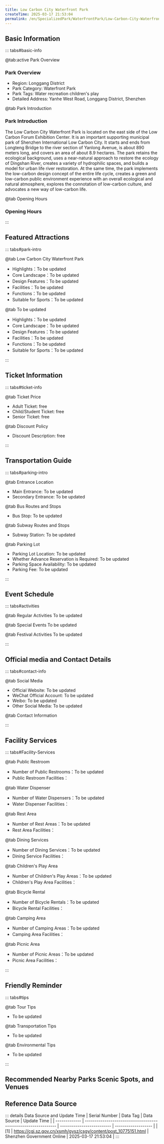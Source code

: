 ```yaml
---
title: Low Carbon City Waterfront Park
createTime: 2025-03-17 21:53:04
permalink: /en/SpecializedPark/WaterFrontPark/Low-Carbon-City-Waterfront-Park/
---
```



<script setup>
import ImageSwiper from '/.vuepress/theme/components/ImageSwiper.vue'
// 轮播图数据
const swiperItems = [
    {
                link: 'https://cgj.sz.gov.cn/img/4/4005/4005923/10775151.jpg',
                title: 'Low Carbon City Waterfront Park',
                description: '',
                author: 'Shenzhen Government Online',
                date: '2025/03/17'
                },
  {
                link: 'https://cgj.sz.gov.cn/img/4/4005/4005923/10775151.jpg',
                title: 'Low Carbon City Waterfront Park',
                description: '',
                author: 'Shenzhen Government Online',
                date: '2025/03/17'
                }
]
// 配置项
const swiperConfig = {
  height: 500,
  showInfo: true
}
</script>
<!-- 轮播图组件 -->
<ImageSwiper :items="swiperItems" :config="swiperConfig" />



## Basic Information

::: tabs#basic-info

@tab:active Park Overview
### Park Overview
- Region: Longgang District
- Park Category: Waterfront Park
- Park Tags: Water recreation children's play
- Detailed Address: Yanhe West Road, Longgang District, Shenzhen

@tab Park Introduction
### Park Introduction
 The Low Carbon City Waterfront Park is located on the east side of the Low Carbon Forum Exhibition Center. It is an important supporting municipal park of Shenzhen International Low Carbon City. It starts and ends from Longteng Bridge to the river section of Yanlong Avenue, is about 890 meters long, and covers an area of about 8.9 hectares. The park retains the ecological background, uses a near-natural approach to restore the ecology of Dingshan River, creates a variety of hydrophilic spaces, and builds a model for urban life river restoration. At the same time, the park implements the low-carbon design concept of the entire life cycle, creates a green and low-carbon public environment experience with an overall ecological and natural atmosphere, explores the connotation of low-carbon culture, and advocates a new way of low-carbon life.

@tab Opening Hours
### Opening Hours


:::

## Featured Attractions

::: tabs#park-intro

@tab Low Carbon City Waterfront Park
<ImageCard
image="https://cgj.sz.gov.cn/images/index20230710_1.png"
    title="Low Carbon City Waterfront Park"
    description="The park preserves the ecological background of Dingshan River and adheres to the low-carbon design concept. It has built landscapes such as 'resting steps','water stepping stones','thick autumn fir forest' and 'beautiful flower fields' along the river. There are viewing platforms and landscape bridges in the southern part of the park. Visitors can take a rest here and enjoy an ecological picture of clear water, green banks, and harmonious coexistence between man and nature. "
    date=""
    author="Shenzhen Government Online"
/>


- Highlights：To be updated
- Core Landscape：To be updated
- Design Features：To be updated
- Facilities：To be updated
- Functions：To be updated
- Suitable for Sports：To be updated

@tab To be updated
<ImageCard
image="https://cgj.sz.gov.cn/images/index20230710_1.png"
    title="Low Carbon City Waterfront Park"
    description="The park preserves the ecological background of Dingshan River and adheres to the low-carbon design concept. It has built landscapes such as 'resting steps','water stepping stones','thick autumn fir forest' and 'beautiful flower fields' along the river. There are viewing platforms and landscape bridges in the southern part of the park. Visitors can take a rest here and enjoy an ecological picture of clear water, green banks, and harmonious coexistence between man and nature. "
    date=""
    author="Shenzhen Government Online"
/>


- Highlights：To be updated
- Core Landscape：To be updated
- Design Features：To be updated
- Facilities：To be updated
- Functions：To be updated
- Suitable for Sports：To be updated

:::

## Ticket Information

::: tabs#ticket-info

@tab Ticket Price
- Adult Ticket: free
- Child/Student Ticket: free
- Senior Ticket: free

@tab Discount Policy
- Discount Description: free

:::

## Transportation Guide

::: tabs#parking-intro

@tab Entrance Location
- Main Entrance: To be updated
- Secondary Entrance: To be updated

@tab Bus Routes and Stops
- Bus Stop: To be updated

@tab Subway Routes and Stops
- Subway Station: To be updated

@tab Parking Lot
- Parking Lot Location: To be updated
- Whether Advance Reservation is Required: To be updated
- Parking Space Availability: To be updated
- Parking Fee: To be updated

:::

## Event Schedule

::: tabs#activities

@tab Regular Activities
To be updated

@tab Special Events
To be updated

@tab Festival Activities
To be updated

:::

## Official media and Contact Details

::: tabs#contact-info

@tab Social Media
- Official Website: To be updated
- WeChat Official Account: To be updated
- Weibo: To be updated
- Other Social Media: To be updated

@tab Contact Information

:::

## Facility Services

::: tabs#Facility-Services

@tab Public Restroom
- Number of Public Restrooms：To be updated
- Public Restroom Facilities：

@tab Water Dispenser
- Number of Water Dispensers：To be updated
- Water Dispenser Facilities：

@tab Rest Area
- Number of Rest Areas：To be updated
- Rest Area Facilities：

@tab Dining Services
- Number of Dining Services：To be updated
- Dining Service Facilities：

@tab Children's Play Area
- Number of Children's Play Areas：To be updated
- Children's Play Area Facilities：

@tab Bicycle Rental
- Number of Bicycle Rentals：To be updated
- Bicycle Rental Facilities：

@tab Camping Area
- Number of Camping Areas：To be updated
- Camping Area Facilities：

@tab Picnic Area
- Number of Picnic Areas：To be updated
- Picnic Area Facilities：

:::

## Friendly Reminder

::: tabs#tips

@tab Tour Tips
- To be updated

@tab Transportation Tips
- To be updated

@tab Environmental Tips
- To be updated

:::

## Recommended Nearby Parks Scenic Spots, and Venues

<CardGrid>
  <ImageCard
        image="https://cgj.sz.gov.cn/img/4/4005/4005926/10775157.jpg"
        title="Zhangbei Country Park"
        description="Shenzhen Zhangbei Country Park is located on Baohe Road, Longcheng Street, Longgang District, about 1 km away from Longgang Central City, with a total land area"
        href="/en/LandscapeLeisureGreenSpace/CountryPark/Zhangbei-Country-Park/"
        author="Shenzhen Government Online"
        date="2025/01/02"
      />
      <ImageCard
        image="https://cgj.sz.gov.cn/img/4/4005/4005926/10775157.jpg"
        title="Zhangbei Country Park"
        description="Shenzhen Zhangbei Country Park is located on Baohe Road, Longcheng Street, Longgang District, about 1 km away from Longgang Central City, with a total land area"
        href="/en/LandscapeLeisureGreenSpace/CountryPark/Zhangbei-Country-Park/"
        author="Shenzhen Government Online"
        date="2025/01/02"
      />
    </CardGrid>


## Reference Data Source

::: details Data Source and Update Time
| Serial Number | Data Tag                                                        | Data Source                | Update Time         |
| ------------- | --------------------------------------------------------------- | -------------------------- | ------------------- |
| [1]           | https://cgj.sz.gov.cn/xsmh/gysz/csgy/content/post_10775151.html | Shenzhen Government Online | 2025-03-17 21:53:04 |
:::

